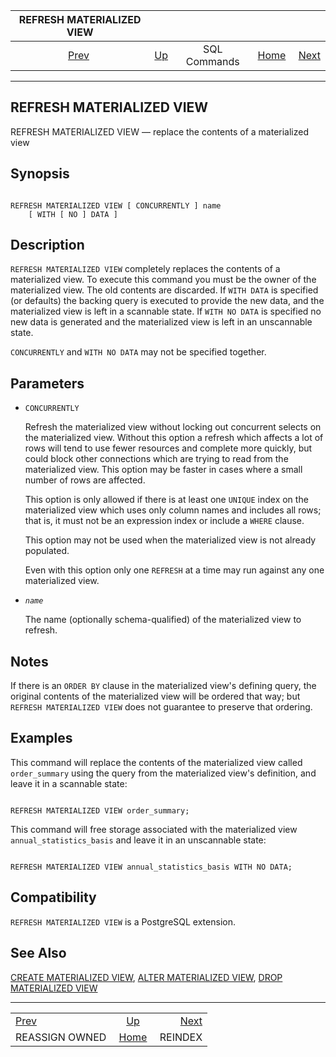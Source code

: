 

|             REFRESH MATERIALIZED VIEW             |                                        |              |                                                       |                                     |
| :-----------------------------------------------: | :------------------------------------- | :----------: | ----------------------------------------------------: | ----------------------------------: |
| [Prev](sql-reassign-owned.html "REASSIGN OWNED")  | [Up](sql-commands.html "SQL Commands") | SQL Commands | [Home](index.html "PostgreSQL 17devel Documentation") |  [Next](sql-reindex.html "REINDEX") |

***

## REFRESH MATERIALIZED VIEW

REFRESH MATERIALIZED VIEW — replace the contents of a materialized view

## Synopsis

```

REFRESH MATERIALIZED VIEW [ CONCURRENTLY ] name
    [ WITH [ NO ] DATA ]
```

## Description

`REFRESH MATERIALIZED VIEW` completely replaces the contents of a materialized view. To execute this command you must be the owner of the materialized view. The old contents are discarded. If `WITH DATA` is specified (or defaults) the backing query is executed to provide the new data, and the materialized view is left in a scannable state. If `WITH NO DATA` is specified no new data is generated and the materialized view is left in an unscannable state.

`CONCURRENTLY` and `WITH NO DATA` may not be specified together.

## Parameters

* `CONCURRENTLY`

    Refresh the materialized view without locking out concurrent selects on the materialized view. Without this option a refresh which affects a lot of rows will tend to use fewer resources and complete more quickly, but could block other connections which are trying to read from the materialized view. This option may be faster in cases where a small number of rows are affected.

    This option is only allowed if there is at least one `UNIQUE` index on the materialized view which uses only column names and includes all rows; that is, it must not be an expression index or include a `WHERE` clause.

    This option may not be used when the materialized view is not already populated.

    Even with this option only one `REFRESH` at a time may run against any one materialized view.

* *`name`*

    The name (optionally schema-qualified) of the materialized view to refresh.

## Notes

If there is an `ORDER BY` clause in the materialized view's defining query, the original contents of the materialized view will be ordered that way; but `REFRESH MATERIALIZED VIEW` does not guarantee to preserve that ordering.

## Examples

This command will replace the contents of the materialized view called `order_summary` using the query from the materialized view's definition, and leave it in a scannable state:

```

REFRESH MATERIALIZED VIEW order_summary;
```

This command will free storage associated with the materialized view `annual_statistics_basis` and leave it in an unscannable state:

```

REFRESH MATERIALIZED VIEW annual_statistics_basis WITH NO DATA;
```

## Compatibility

`REFRESH MATERIALIZED VIEW` is a PostgreSQL extension.

## See Also

[CREATE MATERIALIZED VIEW](sql-creatematerializedview.html "CREATE MATERIALIZED VIEW"), [ALTER MATERIALIZED VIEW](sql-altermaterializedview.html "ALTER MATERIALIZED VIEW"), [DROP MATERIALIZED VIEW](sql-dropmaterializedview.html "DROP MATERIALIZED VIEW")

***

|                                                   |                                                       |                                     |
| :------------------------------------------------ | :---------------------------------------------------: | ----------------------------------: |
| [Prev](sql-reassign-owned.html "REASSIGN OWNED")  |         [Up](sql-commands.html "SQL Commands")        |  [Next](sql-reindex.html "REINDEX") |
| REASSIGN OWNED                                    | [Home](index.html "PostgreSQL 17devel Documentation") |                             REINDEX |
